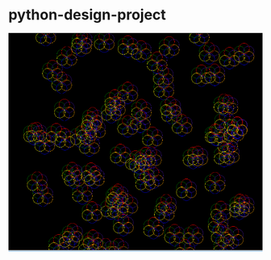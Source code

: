 # python-design-project

<img src="https://github.com/haoxuanlin123/python-design-project/blob/master/python%20project.PNG">
